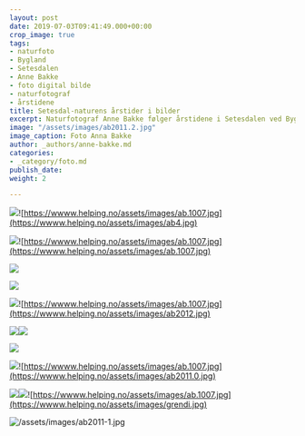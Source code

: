 ```yaml
---
layout: post
date: 2019-07-03T09:41:49.000+00:00
crop_image: true
tags:
- naturfoto
- Bygland
- Setesdalen
- Anne Bakke
- foto digital bilde
- naturfotograf
- årstidene
title: Setesdal-naturens årstider i bilder
excerpt: Naturfotograf Anne Bakke følger årstidene i Setesdalen ved Byglandsfjorden.
image: "/assets/images/ab2011.2.jpg"
image_caption: Foto Anna Bakke
author: _authors/anne-bakke.md
categories:
- _category/foto.md
publish_date: 
weight: 2

---
```

![](/assets/images/ab2012.jpg)![https://wwww.helping.no/assets/images/ab.1007.jpg](https://wwww.helping.no/assets/images/ab4.jpg)

![](/assets/images/ab.1007-1.jpg)![https://wwww.helping.no/assets/images/ab.1007.jpg](https://wwww.helping.no/assets/images/ab.1007.jpg)

![](https://wwww.helping.no/assets/images/ab3.jpg)

![](https://wwww.helping.no/assets/images/ab12.jpg)

![](/assets/images/ab.08.jpg)![https://wwww.helping.no/assets/images/ab.1007.jpg](https://wwww.helping.no/assets/images/ab2012.jpg)

![](/assets/images/grendi2-3.jpg)![](https://wwww.helping.no/assets/images/ab2011.jpg)

![](https://wwww.helping.no/assets/images/grendi2.jpg)

![](/assets/images/ab4-1.jpg)![https://wwww.helping.no/assets/images/ab.1007.jpg](https://wwww.helping.no/assets/images/ab2011.0.jpg)

![](/assets/images/ab2011.1.jpg)![](/assets/images/ab12.jpg)![https://wwww.helping.no/assets/images/ab.1007.jpg](https://wwww.helping.no/assets/images/grendi.jpg)

![/assets/images/ab2011-1.jpg](https://app.forestry.io/sites/afjoa9tu1jlglg/body-media//assets/images/ab2011-1.jpg)